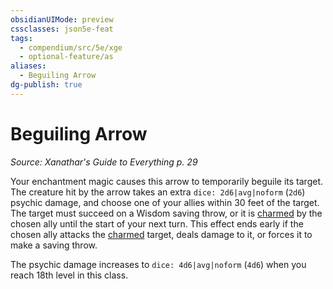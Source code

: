 ```yaml
---
obsidianUIMode: preview
cssclasses: json5e-feat
tags:
  - compendium/src/5e/xge
  - optional-feature/as
aliases:
  - Beguiling Arrow
dg-publish: true
---
```

# Beguiling Arrow
*Source: Xanathar's Guide to Everything p. 29*  

Your enchantment magic causes this arrow to temporarily beguile its target. The creature hit by the arrow takes an extra `dice: 2d6|avg|noform` (`2d6`) psychic damage, and choose one of your allies within 30 feet of the target. The target must succeed on a Wisdom saving throw, or it is [charmed](/3-Mechanics/CLI/rules/conditions.md#charmed) by the chosen ally until the start of your next turn. This effect ends early if the chosen ally attacks the [charmed](/3-Mechanics/CLI/rules/conditions.md#charmed) target, deals damage to it, or forces it to make a saving throw.

The psychic damage increases to `dice: 4d6|avg|noform` (`4d6`) when you reach 18th level in this class.